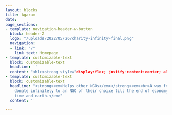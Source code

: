 ```yaml
---
layout: blocks
title: Agaram
date: 
page_sections:
- template: navigation-header-w-button
  block: header-2
  logo: "/uploads/2022/05/26/charity-infinity-final.png"
  navigation:
  - link: "/"
    link_text: Homepage
- template: customizable-text
  block: customizable-text
  headline: ''
  content: "<h1><strong style="display:flex; justify-content:center; align-items:center;">Charity Infinity</strong></h1>"
- template: customizable-text
  block: customizable-text
  headline: "<strong><em>Helps other NGOs</em></strong><em><br>A way for anyone to
    donate infinitely to an NGO of their choice till the end of economy, humanity,
    time and earth.</em>"
  content: ''

---
```

